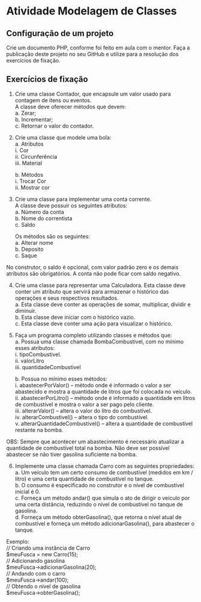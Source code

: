 # Atividade Modelagem de Classes

## Configuração de um projeto

Crie um documento PHP, conforme foi feito em aula com o mentor. 
Faça a publicação deste projeto no seu GitHub e utilize para a resolução dos exercícios de fixação.

## Exercícios de fixação

1. Crie uma classe Contador, que encapsule um valor usado para
contagem de itens ou eventos.  
A classe deve oferecer métodos que devem:  
    a. Zerar;  
    b. Incrementar;  
    c. Retornar o valor do contador.  


2. Crie uma classe que modele uma bola:  
    a. Atributos  
    i. Cor  
    ii. Circunferência  
    iii. Material
  
    b. Métodos  
    i. Trocar Cor  
    ii. Mostrar cor  


3. Crie uma classe para implementar uma conta corrente.  
A classe deve possuir os seguintes atributos:  
    a. Número da conta  
    b. Nome do correntista  
    c. Saldo  
  
    Os métodos são os seguintes:  
    a. Alterar nome  
    b. Deposito  
    c. Saque  
  
No construtor, o saldo é opcional, com valor padrão zero e os
demais atributos são obrigatórios. A conta não pode ficar com saldo
negativo.


4. Crie uma classe para representar uma Calculadora. Esta classe
deve conter um atributo que servirá para armazenar o histórico das
operações e seus respectivos resultados.  
    a. Esta classe deve conter as operações de somar, multiplicar,
dividir e diminuir.  
    b. Esta classe deve iniciar com o histórico vazio.  
    c. Esta classe deve conter uma ação para visualizar o histórico.  


5. Faça um programa completo utilizando classes e métodos que:  
    a. Possua uma classe chamada BombaCombustivel, com no
mínimo esses atributos:  
        i. tipoCombustivel.  
        ii. valorLitro  
        iii. quantidadeCombustivel  
  
    b. Possua no mínimo esses métodos:  
        i. abastecerPorValor() – método onde é informado o
valor a ser abastecido e mostra a quantidade de litros
que foi colocada no veículo.  
        ii. abastecerPorLitro() – método onde é informado a
quantidade em litros de combustível e mostra o valor a
ser pago pelo cliente.  
        iii. alterarValor() – altera o valor do litro do combustível.  
        iv. alterarCombustivel() – altera o tipo do combustível.  
        v. alterarQuantidadeCombustivel() – altera a
quantidade de combustível restante na bomba.  

OBS: Sempre que acontecer um abastecimento é necessário
atualizar a quantidade de combustível total na bomba. Não deve ser
possível abastecer se não tiver gasolina suficiente na bomba.  


6. Implemente uma classe chamada Carro com as seguintes
propriedades:  
    a. Um veículo tem um certo consumo de combustível (medidos
em km / litro) e uma certa quantidade de combustível no
tanque.  
    b. O consumo é especificado no construtor e o nível de
combustível inicial é 0.  
    c. Forneça um método andar() que simula o ato de dirigir o
veículo por uma certa distância, reduzindo o nível de
combustível no tanque de gasolina.  
    d. Forneça um método obterGasolina(), que retorna o nível atual
de combustível e forneça um método adicionarGasolina(),
para abastecer o tanque.  

Exemplo:  
// Criando uma instância de Carro  
$meuFusca = new Carro(15);  
// Adicionando gasolina  
$meuFusca->adicionarGasolina(20);  
// Andando com o carro  
$meuFusca->andar(100);  
// Obtendo o nível de gasolina  
$meuFusca->obterGasolina();  


<!-- ## Resultados -->

<!-- ![exercicio01e02](https://github.com/lipemp/aulas_php/blob/main/atividade_pratica_01/images/exercicios01e02.jpg)
![exercicio03](https://github.com/lipemp/aulas_php/blob/main/atividade_pratica_01/images/exercicio03.jpg) -->